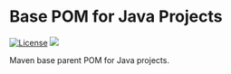 # Base POM for Java Projects
[![License](https://img.shields.io/badge/License-Apache%202.0-blue.svg)](https://opensource.org/licenses/Apache-2.0) 
![](https://github.com/wigforss/java-base-pom/workflows/Test%20and%20Deploy/badge.svg)

Maven base parent POM for Java projects.
